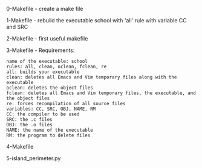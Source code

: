 0-Makefile - create a make file

1-Makefile - rebuild the executable school with 'all' rule with variable CC and SRC

2-Makefile - first useful makefile

3-Makefile - Requirements:

    name of the executable: school
    rules: all, clean, oclean, fclean, re
    all: builds your executable
    clean: deletes all Emacs and Vim temporary files along with the executable
    oclean: deletes the object files
    fclean: deletes all Emacs and Vim temporary files, the executable, and the object files
    re: forces recompilation of all source files
    variables: CC, SRC, OBJ, NAME, RM
    CC: the compiler to be used
    SRC: the .c files
    OBJ: the .o files
    NAME: the name of the executable
    RM: the program to delete files

4-Makefile

5-island_perimeter.py
